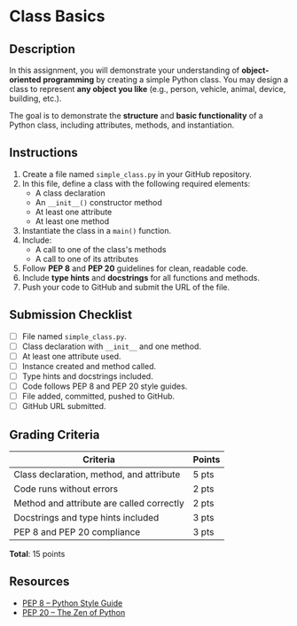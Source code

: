# Class Basics

## Description
In this assignment, you will demonstrate your understanding of **object-oriented programming** by creating a simple Python class. You may design a class to represent **any object you like** (e.g., person, vehicle, animal, device, building, etc.).

The goal is to demonstrate the **structure** and **basic functionality** of a Python class, including attributes, methods, and instantiation.

## Instructions

1. Create a file named `simple_class.py` in your GitHub repository.
2. In this file, define a class with the following required elements:
   - A class declaration
   - An `__init__()` constructor method
   - At least one attribute
   - At least one method
3. Instantiate the class in a `main()` function.
4. Include:
   - A call to one of the class's methods
   - A call to one of its attributes
5. Follow **PEP 8** and **PEP 20** guidelines for clean, readable code.
6. Include **type hints** and **docstrings** for all functions and methods.
7. Push your code to GitHub and submit the URL of the file.

## Submission Checklist
- [ ] File named `simple_class.py`.
- [ ] Class declaration with `__init__` and one method.
- [ ] At least one attribute used.
- [ ] Instance created and method called.
- [ ] Type hints and docstrings included.
- [ ] Code follows PEP 8 and PEP 20 style guides.
- [ ] File added, committed, pushed to GitHub.
- [ ] GitHub URL submitted.

## Grading Criteria

| Criteria                                     | Points |
|----------------------------------------------|--------|
| Class declaration, method, and attribute      | 5 pts  |
| Code runs without errors                      | 2 pts  |
| Method and attribute are called correctly     | 2 pts  |
| Docstrings and type hints included            | 3 pts  |
| PEP 8 and PEP 20 compliance                   | 3 pts  |

**Total**: 15 points

## Resources
- [PEP 8 – Python Style Guide](https://peps.python.org/pep-0008/)
- [PEP 20 – The Zen of Python](https://peps.python.org/pep-0020/)
